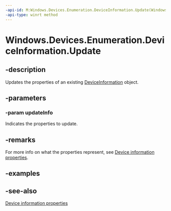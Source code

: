```yaml
---
-api-id: M:Windows.Devices.Enumeration.DeviceInformation.Update(Windows.Devices.Enumeration.DeviceInformationUpdate)
-api-type: winrt method
---
```


<!-- Method syntax
public void Update(Windows.Devices.Enumeration.DeviceInformationUpdate updateInfo)
-->

# Windows.Devices.Enumeration.DeviceInformation.Update

## -description
Updates the properties of an existing [DeviceInformation](deviceinformation.md) object.

## -parameters
### -param updateInfo
Indicates the properties to update.

## -remarks
For more info on what the properties represent, see [Device information properties](/windows/uwp/devices-sensors/device-information-properties).

## -examples

## -see-also
[Device information properties](/windows/uwp/devices-sensors/device-information-properties)
